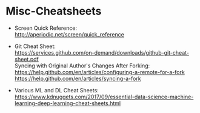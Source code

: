 # Misc-Cheatsheets

* Screen Quick Reference:  
http://aperiodic.net/screen/quick_reference  
* Git Cheat Sheet:  
https://services.github.com/on-demand/downloads/github-git-cheat-sheet.pdf  
Syncing with Original Author's Changes After Forking:  
https://help.github.com/en/articles/configuring-a-remote-for-a-fork  
https://help.github.com/en/articles/syncing-a-fork  

* Various ML and DL Cheat Sheets:  
https://www.kdnuggets.com/2017/09/essential-data-science-machine-learning-deep-learning-cheat-sheets.html
